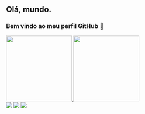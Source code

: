 ## Olá, mundo.
### Bem vindo ao meu perfil GitHub 👋

<div>
<a href="https://github.com/lucasdepaulasp">
<img height="180em" src="https://github-readme-stats.vercel.app/api/top-langs/?username=lucasdepaulasp&layout=compact&langs_count=7&theme=dracula"/>
<img height="180em" src="https://github-readme-stats.vercel.app/api?username=lucasdepaulasp&show_icons=true&theme=dracula&include_all_commits=true&count_private=false"/>
</div>

<div>
<a href="https://instagram.com/lucascordeirosp" target="_blank"><img src="https://img.shields.io/badge/-Instagram-%23E4405F?style=for-the-badge&logo=instagram&logoColor=white" target="_blank"></a>
<a href = "mailto:lucasdepaulasp@gmail.com"><img src="https://img.shields.io/badge/Gmail-D14836?style=for-the-badge&logo=gmail&logoColor=white" target="_blank"></a>
<a href="https://www.linkedin.com/in/lucas-cordeiro-de-paula-aa459a1b5" target="_blank"><img src="https://img.shields.io/badge/-LinkedIn-%230077B5?style=for-the-badge&logo=linkedin&logoColor=white" target="_blank"></a>   
</div>
